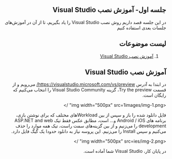 <div dir="rtl">

  ## جلسه اول- آموزش نصب Visual Studio
  
  در این جلسه قصد داریم روش نصب Visual Studio را یاد بگیریم، تا از آن در آموزش‌های جلسات بعدی استفاده کنیم

## لیست موضوعات	
1. [آموزش نصب Visual Studio](#InstallVisualStudio)	
	
	
## آموزش نصب Visual Studio <a name="InstallVisualStudio"></a>  
	
  در ابتدا به آدرس https://visualstudio.microsoft.com/vs/preview/ می‌رویم و از قسمت Try the preview، گزینه Visual Studio Community را انتخاب می‌کنیم که رایگان است.

<img width="500px" src=1images/img-1.png" />
 
   فایل دانلود شده را باز و سپس از بین Workloadهای مختلف که برای نوشتن بازی، برنامه های Android / iOS و... است، مطابق عکس فقط تیک ASP.NET and web development را می‌زنیم و از بین گزینه‌های سمت راست، تیک همه موارد را حذف می‌کنیم و سپس Install را می‌زنیم. این پروسه نیاز به دانلود حدودا یک گیگ فایل دارد.

<img width="500px" src=ies/img-2.png" />

در پایان کار، Visual Studio شما آماده است.